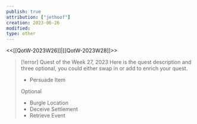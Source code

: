 ```yaml
---
publish: true
attribution: ["jethoof"]
creation: 2023-06-26
modified: 
type: other
---
```

<<[[QotW-2023W26]]|[[QotW-2023W28]]>>

> [!error] Quest of the Week 27, 2023
> Here is the quest description and three optional, you could either swap in or add to enrich your quest.
> 
>- Persuade Item
>
> Optional
>- Burgle Location 
>- Deceive Settlement 
>- Retrieve Event

